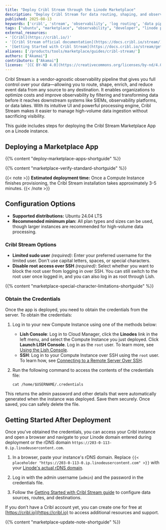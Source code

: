```yaml
---
title: "Deploy Cribl Stream through the Linode Marketplace"
description: "Deploy Cribl Stream for data routing, shaping, and observability pipeline management"
published: 2025-08-13
keywords: ['cribl', 'stream', 'observability', 'log routing', 'data pipeline']
tags: ["ubuntu", "marketplace", "observability", "developer", "linode platform", "cloud manager"]
external_resources:
- '[Cribl](https://cribl.io/)'
- '[Cribl Stream official documentation](https://docs.cribl.io/stream/)'
- '[Getting Started with Cribl Stream](https://docs.cribl.io/stream/getting-started/)'
aliases: ['/products/tools/marketplace/guides/cribl-stream/']
authors: ["Akamai"]
contributors: ["Akamai"]
license: '[CC BY-ND 4.0](https://creativecommons.org/licenses/by-nd/4.0)'
---
```


Cribl Stream is a vendor-agnostic observability pipeline that gives you full control over your data—allowing you to route, shape, enrich, and reduce event data from any source to any destination. It enables organizations to optimize costs and improve observability by filtering and transforming data before it reaches downstream systems like SIEMs, observability platforms, or data lakes. With its intuitive UI and powerful processing engine, Cribl Stream makes it easier to manage high-volume data ingestion without sacrificing visibility.

This guide includes steps for deploying the Cribl Stream Marketplace App on a Linode instance.

## Deploying a Marketplace App

{{% content "deploy-marketplace-apps-shortguide" %}}

{{% content "marketplace-verify-standard-shortguide" %}}

{{< note >}}
**Estimated deployment time:** Once a Compute Instance finishes provisioning, the Cribl Stream installation takes approximately 3-5 minutes.
{{< /note >}}

## Configuration Options

- **Supported distributions:** Ubuntu 24.04 LTS
- **Recommended minimum plan:** All plan types and sizes can be used, though larger instances are recommended for high-volume data processing.

### Cribl Stream Options

- **Limited sudo user** *(required)*: Enter your preferred username for the limited user. Don't use capital letters, spaces, or special characters.
- **Disable root access over SSH** *(required)*: Select whether you want to block the root user from logging in over SSH. You can still switch to the root user once logged in, and you can also log in as root through Lish.

{{% content "marketplace-special-character-limitations-shortguide" %}}

### Obtain the Credentials

Once the app is deployed, you need to obtain the credentials from the server. To obtain the credentials:

1. Log in to your new Compute Instance using one of the methods below:

    - **Lish Console**: Log in to Cloud Manager, click the **Linodes** link in the left menu, and select the Compute Instance you just deployed. Click **Launch LISH Console**. Log in as the `root` user. To learn more, see [Using the Lish Console](/docs/products/compute/compute-instances/guides/lish/).
    - **SSH**: Log in to your Compute Instance over SSH using the `root` user. To learn how, see [Connecting to a Remote Server Over SSH](/docs/guides/connect-to-server-over-ssh/).

2. Run the following command to access the contents of the credentials file:

    ```command
    cat /home/$USERNAME/.credentials
    ```

This returns the admin password and other details that were automatically generated when the instance was deployed. Save them securely. Once saved, you can safely delete the file.

## Getting Started After Deployment

Once you've obtained the credentials, you can access your Cribl instance and open a browser and navigate to your Linode domain entered during deployment or the rDNS domain `https://203-0-113-0.ip.linodeusercontent.com`.

1. In a browser, paste your instance's rDNS domain. Replace `{{< placeholder "https://203-0-113-0.ip.linodeusercontent.com" >}}` with your [Linode's actual rDNS domain](/docs/products/compute/compute-instances/guides/manage-ip-addresses/#viewing-ip-addresses).

2. Log in with the admin username (`admin`) and the password in the credentials file.

3. Follow the [Getting Started with Cribl Stream guide](https://docs.cribl.io/stream/getting-started/) to configure data sources, routes, and destinations.

If you don’t have a Cribl account yet, you can create one for free at [https://cribl.io](https://cribl.io) to access additional resources and support.

{{% content "marketplace-update-note-shortguide" %}}
